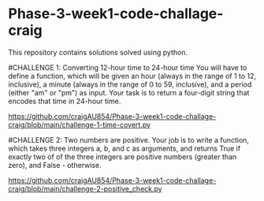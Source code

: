 # Phase-3-week1-code-challage-craig
This repository contains solutions solved using python. 

#CHALLENGE 1: Converting 12-hour time to 24-hour time 
You will have to define a function, which will be given an hour (always in the range of 1 to 12, inclusive), a minute (always in the range of 0 to 59, inclusive), and a period (either "am" or "pm") as input.
Your task is to return a four-digit string that encodes that time in 24-hour time.

https://github.com/craigAU854/Phase-3-week1-code-challage-craig/blob/main/challenge-1-time-covert.py

#CHALLENGE 2: Two numbers are positive.
Your job is to write a function, which takes three integers a, b, and c as arguments, and returns True if exactly two of of the three integers are positive numbers (greater than zero), and False - otherwise.

https://github.com/craigAU854/Phase-3-week1-code-challage-craig/blob/main/challenge-2-positive_check.py
